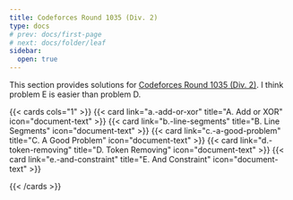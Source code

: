 ```yaml
---
title: Codeforces Round 1035 (Div. 2)
type: docs
# prev: docs/first-page
# next: docs/folder/leaf
sidebar:
  open: true
---
```


This section provides solutions for [Codeforces Round 1035 (Div. 2)](https://codeforces.com/contest/2119). I think problem E is easier than problem D.

{{< cards cols="1" >}}
  {{< card link="a.-add-or-xor" title="A. Add or XOR" icon="document-text" >}}
  {{< card link="b.-line-segments" title="B. Line Segments" icon="document-text" >}}
  {{< card link="c.-a-good-problem" title="C. A Good Problem" icon="document-text" >}}
  {{< card link="d.-token-removing" title="D. Token Removing" icon="document-text" >}}
  {{< card link="e.-and-constraint" title="E. And Constraint" icon="document-text" >}}

{{< /cards >}}
